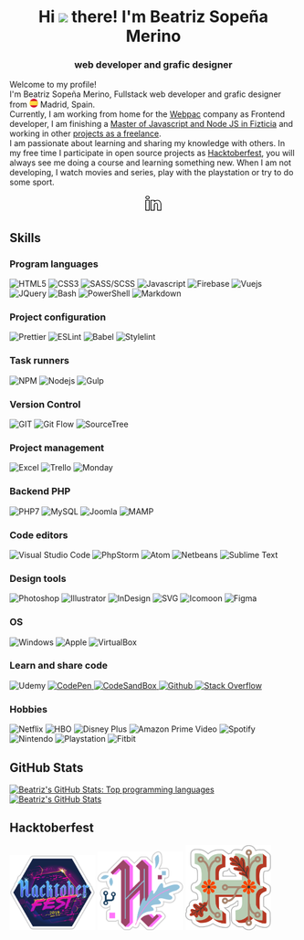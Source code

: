 <div align="center">
	<h1>
		Hi <img src="https://media.giphy.com/media/hvRJCLFzcasrR4ia7z/giphy.gif" width="25px"> there! I'm Beatriz Sopeña Merino
	</h1>
	<h3>
		web developer and grafic designer
	</h3>
</div>


<div id="description">
	<div>
		<p>
			Welcome to my profile!
			<br>
			I'm Beatriz Sopeña Merino, Fullstack web developer and grafic designer from <img src="./README/images/icons/flag-es.svg" alt="Spain" width="15px"> Madrid, Spain.
			<br>
			Currently, I am working from home for the <a href="https://www.webpac.com/" target="_blank" rel="noopener noreferrer">Webpac</a> company as Frontend developer, I am finishing a <a href="https://github.com/beatrizsmerino/exercises-javascript-node" target="_blank" rel="noopener noreferrer">Master of Javascript and Node JS in Fizticia</a> and working in other <a href="https://www.crcanine.com/" target="_blank" rel="noopener noreferrer">projects as a freelance</a>.
			<br>
			I am passionate about learning and sharing my knowledge with others. In my free time I participate in open source projects as <a href="https://hacktoberfest.digitalocean.com/" target="_blank" rel="noopener noreferrer">Hacktoberfest</a>, you will always see me doing a course and learning something new. When I am not developing, I watch movies and series, play with the playstation or try to do some sport.
		</p>
	</div>
	<div align="center">
		<p>
			<a href="https://www.linkedin.com/in/beatrizsmerino/" target="_blank" rel="noopener noreferrer">
				<img src="./README/images/icons/linkedin.gif" alt="Beatriz`s Linkedin" width="30px"/>
			</a>
		</p>
	</div>
</div>


<div id="skills">
	<h2>
		Skills
	</h2>
	<h3>
		Program languages
	</h3>
	<p>
		<img src="https://img.shields.io/badge/-HTML5-E34F26?style=for-the-badge&logo=html5&logoColor=ffffff" alt="HTML5" />
		<img src="https://img.shields.io/badge/-Css3-2173F6?style=for-the-badge&logo=css3&logoColor=ffffff" alt="CSS3" />
		<img src="https://img.shields.io/badge/-SASS/SCSS-CC6699?style=for-the-badge&logo=sass&logoColor=ffffff" alt="SASS/SCSS" />
		<img src="https://img.shields.io/badge/-Javascript-F7DF1E?style=for-the-badge&logo=javascript&logoColor=000000" alt="Javascript" />
		<img src="https://img.shields.io/badge/-Firebase-FFCA28?style=for-the-badge&logo=firebase&logoColor=ffffff" alt="Firebase" />
		<img src="https://img.shields.io/badge/-Vue-3FB280?style=for-the-badge&logo=Vue.js&logoColor=ffffff" alt="Vuejs" />
		<img src="https://img.shields.io/badge/-JQuery-183353?style=for-the-badge&logo=JQuery&logoColor=ffffff" alt="JQuery" />
		<img src="https://img.shields.io/badge/Bash-3D4648?style=for-the-badge&logo=gnu-bash&logoColor=ffffff" alt="Bash" />
		<img src="https://img.shields.io/badge/PowerShell-5391FE?style=for-the-badge&logo=PowerShell&logoColor=ffffff" alt="PowerShell" />
		<img src="https://img.shields.io/badge/-Markdown-000000?style=for-the-badge&logo=Markdown&logoColor=ffffff" alt="Markdown" />
	</p>
</div>


<div>
	<h3>
		Project configuration
	</h3>
	<p>
		<img src="https://img.shields.io/badge/-Prettier-1A2B34?style=for-the-badge&logo=prettier&logoColor=ffffff" alt="Prettier" />
		<img src="https://img.shields.io/badge/-ESLint-4B32C3?style=for-the-badge&logo=eslint&logoColor=ffffff" alt="ESLint" />
		<img src="https://img.shields.io/badge/-babel-F9DC3E?style=for-the-badge&logo=babel&logoColor=000000" alt="Babel" />
		<img src="https://img.shields.io/badge/-stylelint-263238?style=for-the-badge&logo=stylelint&logoColor=ffffff" alt="Stylelint" />
	</p>
</div>


<div id="task-runners">
	<h3>
		Task runners
	</h3>
	<p>
		<img src="https://img.shields.io/badge/-NPM-CB3837?style=for-the-badge&logo=npm&logoColor=ffffff" alt="NPM" />
		<img src="https://img.shields.io/badge/-Nodejs-43853d?style=for-the-badge&logo=Node.js&logoColor=ffffff" alt="Nodejs" />
		<img src="https://img.shields.io/badge/-Gulp-D34A47?style=for-the-badge&logo=gulp&logoColor=ffffff" alt="Gulp" />
	</p>
</div>


<div id="version-control">
	<h3>
		Version Control
	</h3>
	<p>
		<img src="https://img.shields.io/badge/-Git-F14E32?style=for-the-badge&logo=git&logoColor=ffffff" alt="GIT" />
		<img src="https://img.shields.io/badge/-Git Flow-0288A6?style=for-the-badge&logo=git&logoColor=ffffff" alt="Git Flow" />
		<img src="https://img.shields.io/badge/-SourceTree-0047B3?style=for-the-badge&logo=Atlassian&logoColor=ffffff" alt="SourceTree" />
	</p>
</div>


<div id="project-management">
	<h3>
		Project management
	</h3>
	<p>
		<img src="https://img.shields.io/badge/-Excel-217346?style=for-the-badge&logo=MicrosoftExcel&logoColor=ffffff" alt="Excel" />
		<img src="https://img.shields.io/badge/-Trello-2D70C1?style=for-the-badge&logo=Trello&logoColor=ffffff" alt="Trello" />
		<img src="https://img.shields.io/badge/-Monday-D80764?style=for-the-badge&logo=Monday&logoColor=ffffff" alt="Monday" />
	</p>
</div>


<div id="backend">
	<h3>
		Backend PHP
	</h3>
	<p>
		<img src="https://img.shields.io/badge/-PHP7-5F82BB?style=for-the-badge&logo=PHP&logoColor=ffffff" alt="PHP7" />
		<img src="https://img.shields.io/badge/-MySQL-F29111?style=for-the-badge&logo=MySQL&logoColor=ffffff" alt="MySQL" />
		<img src="https://img.shields.io/badge/-Joomla-2E739E?style=for-the-badge&logo=Joomla&logoColor=ffffff" alt="Joomla" />
		<img src="https://img.shields.io/badge/-Mamp-707072?style=for-the-badge&logo=MAMP&logoColor=ffffff" alt="MAMP" />
	</p>
</div>


<div id="editors">
	<h3>
		Code editors
	</h3>
	<p>
		<img src="https://img.shields.io/badge/-Visual Studio Code-005BA4?style=for-the-badge&logo=Visual+Studio+Code&logoColor=ffffff" alt="Visual Studio Code" />
		<img src="https://img.shields.io/badge/-PhpStorm-7A59F7?style=for-the-badge&logo=JetBrains&logoColor=ffffff" alt="PhpStorm" />
		<img src="https://img.shields.io/badge/-Atom-5CB4AF?style=for-the-badge&logo=Atom&logoColor=ffffff" alt="Atom" />
		<img src="https://img.shields.io/badge/-Netbeans-1B6AC6?style=for-the-badge&logo=ApacheNetBeansIDE&logoColor=ffffff" alt="Netbeans" />
		<img src="https://img.shields.io/badge/-Sublime Text-222222?style=for-the-badge&logo=Sublime+Text&logoColor=FF9800" alt="Sublime Text" />
	</p>
</div>


<div id="tools">
	<h3>
		Design tools
	</h3>
	<p>
		<img src="https://img.shields.io/badge/-Photoshop-31A8FF?style=for-the-badge&logo=Adobe-Photoshop&logoColor=ffffff" alt="Photoshop" />
		<img src="https://img.shields.io/badge/-Illustrator-FF9A00?style=for-the-badge&logo=Adobe-Illustrator&logoColor=ffffff" alt="Illustrator" />
		<img src="https://img.shields.io/badge/-InDesign-EE3D8F?style=for-the-badge&logo=Adobe-InDesign&logoColor=ffffff" alt="InDesign" />
		<img src="https://img.shields.io/badge/-SVG-F6AB3A?style=for-the-badge&logo=svg&logoColor=000000" alt="SVG" />
		<img src="https://img.shields.io/badge/-Icomoon-825794?&style=for-the-badge&logo=Icomoon&logoColor=ffffff" alt="Icomoon" />
		<img src="https://img.shields.io/badge/-Figma-F24E1D?&style=for-the-badge&logo=Figma&logoColor=ffffff" alt="Figma" />
	</p>
</div>


<div id="operating-system">
	<h3>
		OS
	</h3>
	<p>
		<img src="https://img.shields.io/badge/-Windows-0078D6?style=for-the-badge&logo=Windows&logoColor=ffffff" alt="Windows" />
		<img src="https://img.shields.io/badge/-Mac-999999?style=for-the-badge&logo=apple&logoColor=ffffff" alt="Apple" />
		<img src="https://img.shields.io/badge/-VirtualBox-183A61?style=for-the-badge&logo=virtualbox&logoColor=ffffff" alt="VirtualBox" />
	</p>
</div>


<div id="learn-share-code">
	<h3>
		Learn and share code
	</h3>
	<p>
		<img src="https://img.shields.io/badge/-Udemy-EC5252?&style=for-the-badge&logo=Udemy&logoColor=ffffff" alt="Udemy" />
		<a href="https://codepen.io/beatrizsmerino/" target="_blank" rel="noopener noreferrer">
			<img src="https://img.shields.io/badge/-Codepen-47cf73?&style=for-the-badge&logo=Codepen&logoColor=ffffff" alt="CodePen" />
		</a>
		<a href="https://codesandbox.io/u/beatrizsmerino" target="_blank" rel="noopener noreferrer">
			<img src="https://img.shields.io/badge/-CodeSandBox-204056?style=for-the-badge&logo=CodeSandBox&logoColor=ffffff" alt="CodeSandBox" />
		</a>
		<a href="https://github.com/beatrizsmerino" target="_blank" rel="noopener noreferrer">
			<img src="https://img.shields.io/badge/-Github-181717?style=for-the-badge&logo=Github&logoColor=ffffff" alt="Github" />
		</a>
		<a href="https://stackoverflow.com/users/10855837/beatrizsmerino" target="_blank" rel="noopener noreferrer">
			<img src="https://img.shields.io/badge/-Stack Overflow-FE7A16?style=for-the-badge&logo=Stackoverflow&logoColor=ffffff" alt="Stack Overflow" />
		</a>
	</p>
</div>


<div id="hobbies">
	<h3>
		Hobbies
	</h3>
	<p>
		<img src="https://img.shields.io/badge/-Netflix-E50914?&style=for-the-badge&logo=netflix&logoColor=ffffff" alt="Netflix" />
		<img src="https://img.shields.io/badge/-HBO-000000?&style=for-the-badge&logo=HBO&logoColor=ffffff" alt="HBO" />
		<img src="https://img.shields.io/badge/-DisneyPlus-214396?&style=for-the-badge&logo=Disney&logoColor=ffffff" alt="Disney Plus" />
		<img src="https://img.shields.io/badge/-Amazon Prime Video-0F79AF?&style=for-the-badge&logo=Amazon&?logoWidth=40&logoColor=ffffff" alt="Amazon Prime Video" />
		<img src="https://img.shields.io/badge/-Spotify-000000?&style=for-the-badge&message=Spotify&color=222222&logo=Spotify&logoColor=1ED760" alt="Spotify" />
		<img src="https://img.shields.io/badge/-Nintendo-E60011?&style=for-the-badge&logo=nintendo&logoColor=ffffff" alt="Nintendo" />
		<img src="https://img.shields.io/badge/-Playstation-003791?&style=for-the-badge&logo=Playstation&logoColor=ffffff" alt="Playstation" />
		<img src="https://img.shields.io/badge/-Fitbit-00B0B9?&style=for-the-badge&logo=Fitbit&logoColor=ffffff" alt="Fitbit" />
	</p>
</div>


<div id="github-stats">
	<h2>
		GitHub Stats
	</h2>
	<p>
		<a href="https://github.com/beatrizsmerino/" target="_blank" rel="noopener noreferrer">
			<img src="https://github-readme-stats.vercel.app/api/top-langs/?username=beatrizsmerino&hide=html&theme=vue-dark&show_icons=true"
				alt="Beatriz's GitHub Stats: Top programming languages"/>
		</a>
		<a href="https://github.com/beatrizsmerino/" target="_blank" rel="noopener noreferrer">
			<img src="https://github-readme-stats.vercel.app/api?username=beatrizsmerino&count_private=true&theme=vue-dark&show_icons=true"
				alt="Beatriz's GitHub Stats"/>
		</a>
	</p>
</div>


<div id="hacktoberfest">
	<h2>
		Hacktoberfest
	</h2>
	<p>
		<img src="./README/images/hacktoberfest/hacktoberfest-2019.png" alt="Hacktoberfest 2019" width="150px"/>
		<img src="./README/images/hacktoberfest/hacktoberfest-2020.png" alt="Hacktoberfest 2020" width="150px"/>
		<img src="./README/images/hacktoberfest/hacktoberfest-2021.png" alt="Hacktoberfest 2021" width="150px"/>
	</p>
</div>